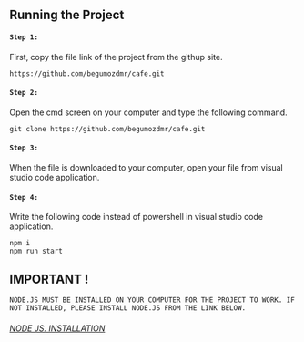 ## Running the Project

#### `Step 1:`
First, copy the file link of the project from the githup site.

    https://github.com/begumozdmr/cafe.git

#### `Step 2:` 
Open the cmd screen on your computer and type the following command.

    git clone https://github.com/begumozdmr/cafe.git

#### `Step 3:`
When the file is downloaded to your computer, open your file from visual studio code application.

#### `Step 4:` 
Write the following code instead of powershell in visual studio code application.

    npm i
    npm run start

## IMPORTANT ! <br>
`NODE.JS MUST BE INSTALLED ON YOUR COMPUTER FOR THE PROJECT TO WORK. IF NOT INSTALLED, PLEASE INSTALL NODE.JS FROM THE LINK BELOW.`

###### [NODE JS. INSTALLATION](https://nodejs.org/en)
